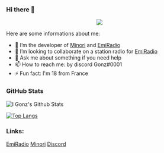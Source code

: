 ### Hi there 👋
<p align="center">
  <img src="https://cdn.discordapp.com/attachments/804065774636499006/809866915488202752/6874741.GIF" />
</p>

Here are some informations about me:

- 🔭 I’m the developer of [Minori](https://minoribot.eu/) and [EmiRadio](http://emiradio.eu/)
- 👯 I’m looking to collaborate on a station radio for [EmiRadio](http://emiradio.eu/)
- 💬 Ask me about something if you need help
- 📫 How to reach me: by discord Gonz#0001
- ⚡ Fun fact: I'm 18 from France


### GitHub Stats


![I Gonz's Github Stats](https://github-readme-stats.vercel.app/api?username=gonzyui&show_icons=true&theme=monokai)

[![Top Langs](https://github-readme-stats.vercel.app/api/top-langs/?username=gonzyui&layout=compact&show_icons=true&theme=monokai)](https://github.com/gonzyui)



### Links:
[EmiRadio](https://www.emiradio.eu/)
[Minori](https://minoribot.eu/)
[Discord](https://discord.bio/p/gonzyui)
